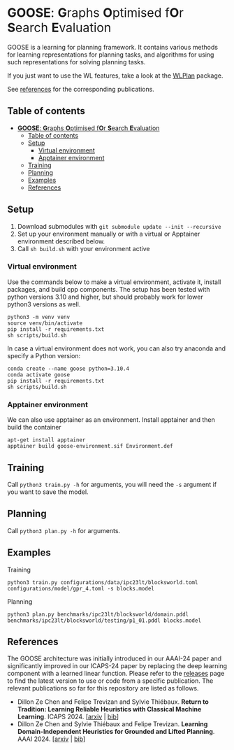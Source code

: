 # <span style="font-weight:normal">**GOOSE**: **G**raphs **O**ptimised f**O**r **S**earch **E**valuation</span>

GOOSE is a learning for planning framework. It contains various methods for learning representations for planning tasks, and algorithms for using such representations for solving planning tasks.

If you just want to use the WL features, take a look at the [WLPlan](https://github.com/DillonZChen/wlplan) package.

See [references](#references) for the corresponding publications.

## Table of contents
- [**GOOSE**: **G**raphs **O**ptimised f**O**r **S**earch **E**valuation](#goose-graphs-optimised-for-search-evaluation)
  - [Table of contents](#table-of-contents)
  - [Setup](#setup)
    - [Virtual environment](#virtual-environment)
    - [Apptainer environment](#apptainer-environment)
  - [Training](#training)
  - [Planning](#planning)
  - [Examples](#examples)
  - [References](#references)

## Setup

1. Download submodules with `git submodule update --init --recursive`
2. Set up your environment manually or with a virtual or Apptainer environment described below.
3. Call `sh build.sh` with your environment active

### Virtual environment
Use the commands below to make a virtual environment, activate it, install packages, and build cpp components.
The setup has been tested with python versions 3.10 and higher, but should probably work for lower python3 versions as well.

    python3 -m venv venv
    source venv/bin/activate
    pip install -r requirements.txt
    sh scripts/build.sh

In case a virtual environment does not work, you can also try anaconda and specify a Python version:

    conda create --name goose python=3.10.4
    conda activate goose
    pip install -r requirements.txt
    sh scripts/build.sh

### Apptainer environment
We can also use apptainer as an environment. Install apptainer and then build the container

    apt-get install apptainer
    apptainer build goose-environment.sif Environment.def

## Training
Call `python3 train.py -h` for arguments, you will need the `-s` argument if you want to save the model.

## Planning
Call `python3 plan.py -h` for arguments.

## Examples
Training

    python3 train.py configurations/data/ipc23lt/blocksworld.toml configurations/model/gpr_4.toml -s blocks.model

Planning

    python3 plan.py benchmarks/ipc23lt/blocksworld/domain.pddl benchmarks/ipc23lt/blocksworld/testing/p1_01.pddl blocks.model

## References
The GOOSE architecture was initially introduced in our AAAI-24 paper and significantly improved in our ICAPS-24 paper by replacing the deep learning component with a learned linear function. Please refer to the [releases](https://github.com/DillonZChen/goose/releases) page to find the latest version to use or code from a specific publication. The relevant publications so far for this repository are listed as follows.

- Dillon Ze Chen and Felipe Trevizan and Sylvie Thiébaux. **Return to Tradition: Learning Reliable Heuristics with Classical Machine Learning**. ICAPS 2024. [[arxiv](https://arxiv.org/abs/2403.16508) | [bib](https://dblp.org/rec/conf/icaps/ChenTT24.html?view=bibtex)]
- Dillon Ze Chen and Sylvie Thiébaux and Felipe Trevizan. **Learning Domain-Independent Heuristics for Grounded and Lifted Planning**. AAAI 2024. [[arxiv](https://arxiv.org/abs/2312.11143) | [bib](https://dblp.org/rec/conf/aaai/ChenTT24.html?view=bibtex)]
